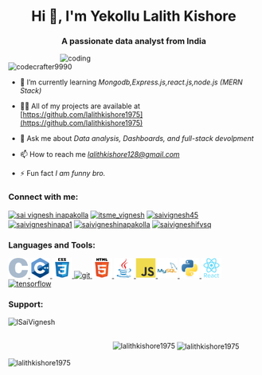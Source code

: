 <h1 align="center">Hi 👋, I'm Yekollu Lalith Kishore</h1>
<h3 align="center">A passionate data analyst from India</h3>
<img align="right" alt="coding" width="400" src="https://camo.githubusercontent.com/4d9f5ecceb711eec6e2018f38a5677dc657c9738d4a65ba3b928c41c0a45b439/68747470733a2f2f6d69726f2e6d656469756d2e636f6d2f6d61782f313336302f302a37513379765349765f7430696f4a2d5a2e676966">
<p align="left"> <img src="https://komarev.com/ghpvc/?username=codecrafter9990&label=Profile%20views&color=0e75b6&style=flat" alt="codecrafter9990" /> </p>

- 🌱 I’m currently learning *Mongodb,Express.js,react.js,node.js (MERN Stack)*

- 👨‍💻 All of my projects are available at [https://github.com/lalithkishore1975](https://github.com/lalithkishore1975)

- 💬 Ask me about *Data analysis, Dashboards, and full-stack devolpment*

- 📫 How to reach me *lalithkishore128@gmail.com*

- ⚡ Fun fact *I am funny bro.*

<h3 align="left">Connect with me:</h3>
<p align="left">
<a href="https://github.com/lalithkishore1975" target="blank"><img align="center" src="https://raw.githubusercontent.com/rahuldkjain/github-profile-readme-generator/master/src/images/icons/Social/linked-in-alt.svg" alt="sai vignesh inapakolla" height="30" width="40" /></a>
<a href="https://instagram.com/itlu_mee_lalithkishore" target="blank"><img align="center" src="https://raw.githubusercontent.com/rahuldkjain/github-profile-readme-generator/master/src/images/icons/Social/instagram.svg" alt="itsme_vignesh" height="30" width="40" /></a>
<a href="https://www.codechef.com/users/inferno88" target="blank"><img align="center" src="https://cdn.jsdelivr.net/npm/simple-icons@3.1.0/icons/codechef.svg" alt="saivignesh45" height="30" width="40" /></a>
<a href="https://www.hackerrank.com/profile/lalithkishore128" target="blank"><img align="center" src="https://raw.githubusercontent.com/rahuldkjain/github-profile-readme-generator/master/src/images/icons/Social/hackerrank.svg" alt="saivigneshinapa1" height="30" width="40" /></a>
<a href="https://leetcode.com/u/lalithkishore128/" target="blank"><img align="center" src="https://raw.githubusercontent.com/rahuldkjain/github-profile-readme-generator/master/src/images/icons/Social/leet-code.svg" alt="saivigneshinapakolla" height="30" width="40" /></a>
<a href="https://www.geeksforgeeks.org/user/lalithkaqh1/?ref=header_profile" target="blank"><img align="center" src="https://raw.githubusercontent.com/rahuldkjain/github-profile-readme-generator/master/src/images/icons/Social/geeks-for-geeks.svg" alt="saivigneshifvsq" height="30" width="40" /></a>
</p>

<h3 align="left">Languages and Tools:</h3>
<p align="left"> <a href="https://www.cprogramming.com/" target="_blank" rel="noreferrer"> <img src="https://raw.githubusercontent.com/devicons/devicon/master/icons/c/c-original.svg" alt="c" width="40" height="40"/> </a> <a href="https://www.w3schools.com/cpp/" target="_blank" rel="noreferrer"> <img src="https://raw.githubusercontent.com/devicons/devicon/master/icons/cplusplus/cplusplus-original.svg" alt="cplusplus" width="40" height="40"/> </a> <a href="https://www.w3schools.com/css/" target="_blank" rel="noreferrer"> <img src="https://raw.githubusercontent.com/devicons/devicon/master/icons/css3/css3-original-wordmark.svg" alt="css3" width="40" height="40"/> </a> <a href="https://git-scm.com/" target="_blank" rel="noreferrer"> <img src="https://www.vectorlogo.zone/logos/git-scm/git-scm-icon.svg" alt="git" width="40" height="40"/> </a> <a href="https://www.w3.org/html/" target="_blank" rel="noreferrer"> <img src="https://raw.githubusercontent.com/devicons/devicon/master/icons/html5/html5-original-wordmark.svg" alt="html5" width="40" height="40"/> </a> <a href="https://www.java.com" target="_blank" rel="noreferrer"> <img src="https://raw.githubusercontent.com/devicons/devicon/master/icons/java/java-original.svg" alt="java" width="40" height="40"/> </a> <a href="https://developer.mozilla.org/en-US/docs/Web/JavaScript" target="_blank" rel="noreferrer"> <img src="https://raw.githubusercontent.com/devicons/devicon/master/icons/javascript/javascript-original.svg" alt="javascript" width="40" height="40"/> </a> <a href="https://www.mysql.com/" target="_blank" rel="noreferrer"> <img src="https://raw.githubusercontent.com/devicons/devicon/master/icons/mysql/mysql-original-wordmark.svg" alt="mysql" width="40" height="40"/> </a> <a href="https://www.python.org" target="_blank" rel="noreferrer"> <img src="https://raw.githubusercontent.com/devicons/devicon/master/icons/python/python-original.svg" alt="python" width="40" height="40"/> </a> <a href="https://reactjs.org/" target="_blank" rel="noreferrer"> <img src="https://raw.githubusercontent.com/devicons/devicon/master/icons/react/react-original-wordmark.svg" alt="react" width="40" height="40"/> </a> <a href="https://www.tensorflow.org" target="_blank" rel="noreferrer"> <img src="https://www.vectorlogo.zone/logos/tensorflow/tensorflow-icon.svg" alt="tensorflow" width="40" height="40"/> </a> </p>

<h3 align="left">Support:</h3>
<p><a href="https://www.buymeacoffee.com/LalithKishore"> <img align="left" src="https://cdn.buymeacoffee.com/buttons/v2/default-yellow.png" height="50" width="210" alt="ISaiVignesh" /></a></p><br><br>

<p><img align="left" src="https://github-readme-stats.vercel.app/api/top-langs?username=lalithkishore1975&show_icons=true&locale=en&layout=compact" alt="lalithkishore1975" /></p>

<p>&nbsp;<img align="center" src="https://github-readme-stats.vercel.app/api?username=lalithkishore1975&show_icons=true&locale=en" alt="lalithkishore1975" /></p>

<p><img align="center" src="https://github-readme-streak-stats.herokuapp.com/?user=lalithkishore1975&" alt="lalithkishore1975" /></p>
